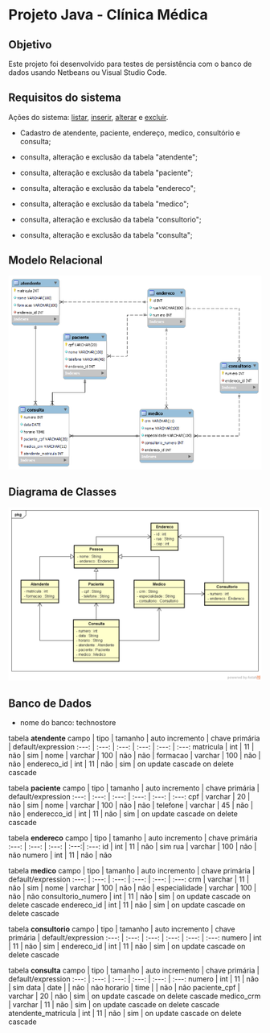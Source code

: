 # Projeto Java - Clínica Médica

## Objetivo

Este projeto foi desenvolvido para testes de persistência com o banco de dados usando Netbeans ou Visual Studio Code.

## Requisitos do sistema

Ações do sistema: <u>listar</u>, <u>inserir</u>, <u>alterar</u> e <u>excluir</u>.

* Cadastro de atendente, paciente, endereço, medico, consultório e consulta;

* consulta, alteração e exclusão da tabela "atendente";
* consulta, alteração e exclusão da tabela "paciente";
* consulta, alteração e exclusão da tabela "endereco";
* consulta, alteração e exclusão da tabela "medico";
* consulta, alteração e exclusão da tabela "consultorio";
* consulta, alteração e exclusão da tabela "consulta";

## Modelo Relacional

![modelo relacional](./sql/clinica_medica_mer.png)

## Diagrama de Classes

![diagrama de classes](./sql/clinica_medica_diagrama.png)

## Banco de Dados

* nome do banco: technostore

tabela **atendente**
campo | tipo | tamanho | auto incremento | chave primária | default/expression
:---: | :---: | :---: | :---: | :---: | :---:
matricula | int | 11 | não | sim |
nome | varchar | 100 | não | não |
formacao | varchar | 100 | não | não |
endereco_id | int | 11 | não | sim | on update cascade on delete cascade

tabela **paciente**
campo | tipo | tamanho | auto incremento | chave primária | default/expression
:---: | :---: | :---: | :---: | :---: | :---:
cpf | varchar | 20 | não | sim |
nome | varchar | 100 | não | não |
telefone | varchar | 45 | não | não |
enderecco_id | int | 11 | não | sim | on update cascade on delete cascade

tabela **endereco**
campo | tipo | tamanho | auto incremento | chave primária
:---: | :---: | :---: | :---:| :---:
id | int | 11 | não | sim
rua | varchar | 100 | não | não
numero | int | 11 | não | não

tabela **medico**
campo | tipo | tamanho | auto incremento | chave primária | default/expression
:---: | :---: | :---: | :---: | :---: | :---:
crm | varchar | 11 | não | sim |
nome | varchar | 100 | não | não |
especialidade | varchar | 100 | não | não
consultorio_numero | int | 11 | não | sim | on update cascade on delete cascade
endereco_id | int | 11 | não | sim | on update cascade on delete cascade

tabela **consultorio**
campo | tipo | tamanho | auto incremento | chave primária | default/expression
:---: | :---: | :---: | :---: | :---: | :---:
numero | int | 11 | não | sim |
endereco_id | int | 11 | não | sim | on update cascade on delete cascade

tabela **consulta**
campo | tipo | tamanho | auto incremento | chave primária | default/expression
:---: | :---: | :---: | :---: | :---: | :---:
numero | int | 11 | não | sim
data | date |  | não | não
horario | time |  | não | não
paciente_cpf | varchar | 20 | não | sim | on update cascade on delete cascade
medico_crm | varchar | 11 | não | sim | on update cascade on delete cascade
atendente_matricula | int | 11 | não | sim | on update cascade on delete cascade
